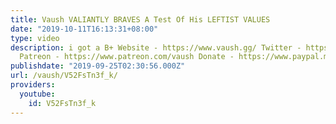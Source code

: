 ```yaml
---
title: Vaush VALIANTLY BRAVES A Test Of His LEFTIST VALUES
date: "2019-10-11T16:13:31+08:00"
type: video
description: i got a B+ Website - https://www.vaush.gg/ Twitter - https://twitter.com/VaushV
  Patreon - https://www.patreon.com/vaush Donate - https://www.paypal.me/vaush
publishdate: "2019-09-25T02:30:56.000Z"
url: /vaush/V52FsTn3f_k/
providers:
  youtube:
    id: V52FsTn3f_k
---
```

